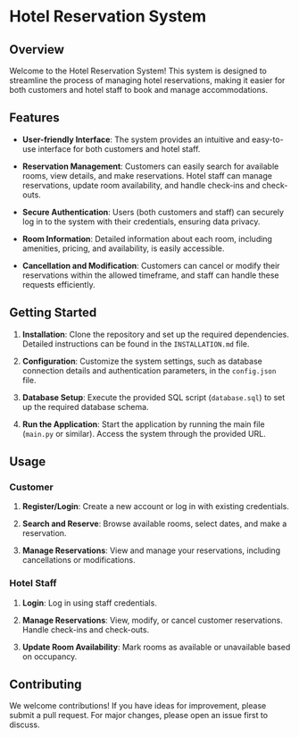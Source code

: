 # Hotel Reservation System

## Overview

Welcome to the Hotel Reservation System! This system is designed to streamline the process of managing hotel reservations, making it easier for both customers and hotel staff to book and manage accommodations.

## Features

- **User-friendly Interface**: The system provides an intuitive and easy-to-use interface for both customers and hotel staff.

- **Reservation Management**: Customers can easily search for available rooms, view details, and make reservations. Hotel staff can manage reservations, update room availability, and handle check-ins and check-outs.

- **Secure Authentication**: Users (both customers and staff) can securely log in to the system with their credentials, ensuring data privacy.

- **Room Information**: Detailed information about each room, including amenities, pricing, and availability, is easily accessible.

- **Cancellation and Modification**: Customers can cancel or modify their reservations within the allowed timeframe, and staff can handle these requests efficiently.

## Getting Started

1. **Installation**: Clone the repository and set up the required dependencies. Detailed instructions can be found in the `INSTALLATION.md` file.

2. **Configuration**: Customize the system settings, such as database connection details and authentication parameters, in the `config.json` file.

3. **Database Setup**: Execute the provided SQL script (`database.sql`) to set up the required database schema.

4. **Run the Application**: Start the application by running the main file (`main.py` or similar). Access the system through the provided URL.

## Usage

### Customer

1. **Register/Login**: Create a new account or log in with existing credentials.

2. **Search and Reserve**: Browse available rooms, select dates, and make a reservation.

3. **Manage Reservations**: View and manage your reservations, including cancellations or modifications.

### Hotel Staff

1. **Login**: Log in using staff credentials.

2. **Manage Reservations**: View, modify, or cancel customer reservations. Handle check-ins and check-outs.

3. **Update Room Availability**: Mark rooms as available or unavailable based on occupancy.

## Contributing

We welcome contributions! If you have ideas for improvement, please submit a pull request. For major changes, please open an issue first to discuss.


